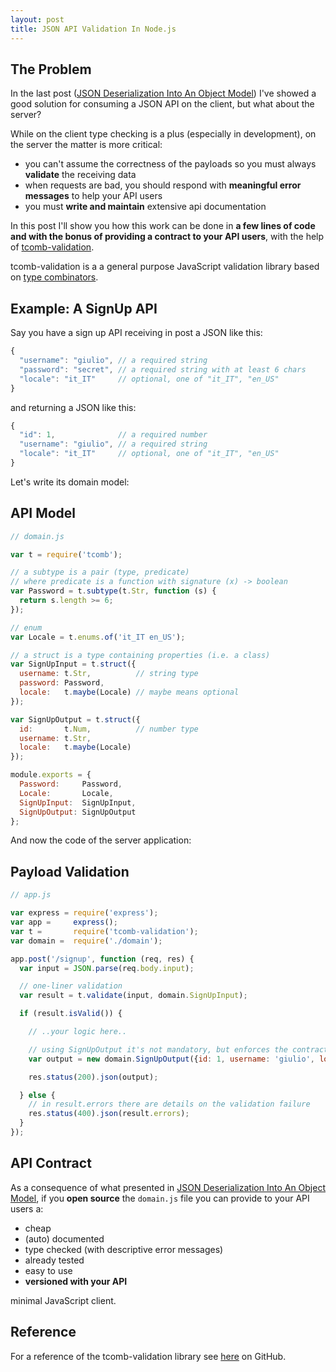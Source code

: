 ```yaml
---
layout: post
title: JSON API Validation In Node.js
---
```


## The Problem

In the last post ([JSON Deserialization Into An Object Model](/2014/09/12/json-deserialization-into-an-object-model.html)) I've showed a good solution for consuming a JSON API on the client, but what about the server?

While on the client type checking is a plus (especially in development), on the server the matter is more critical:

- you can't assume the correctness of the payloads so you must always **validate** the receiving data
- when requests are bad, you should respond with **meaningful error messages** to help your API users
- you must **write and maintain** extensive api documentation

In this post I'll show you how this work can be done in **a few lines of code and with the bonus of providing a contract to your API users**, with the help of [tcomb-validation](https://github.com/gcanti/tcomb-validation).

tcomb-validation is a a general purpose JavaScript validation library based on [type combinators](https://github.com/gcanti/tcomb).

## Example: A SignUp API

Say you have a sign up API receiving in post a JSON like this:

```js
{
  "username": "giulio", // a required string
  "password": "secret", // a required string with at least 6 chars
  "locale": "it_IT"     // optional, one of "it_IT", "en_US"
}
```

and returning a JSON like this:

```js
{
  "id": 1,              // a required number
  "username": "giulio", // a required string
  "locale": "it_IT"     // optional, one of "it_IT", "en_US"
}
```

Let's write its domain model:

## API Model

```js
// domain.js

var t = require('tcomb');

// a subtype is a pair (type, predicate)
// where predicate is a function with signature (x) -> boolean
var Password = t.subtype(t.Str, function (s) {
  return s.length >= 6;
});

// enum
var Locale = t.enums.of('it_IT en_US');

// a struct is a type containing properties (i.e. a class)
var SignUpInput = t.struct({
  username: t.Str,          // string type
  password: Password,
  locale:   t.maybe(Locale) // maybe means optional
});

var SignUpOutput = t.struct({
  id:       t.Num,          // number type
  username: t.Str,
  locale:   t.maybe(Locale)
});

module.exports = {
  Password:     Password,
  Locale:       Locale,
  SignUpInput:  SignUpInput,
  SignUpOutput: SignUpOutput
};
```

And now the code of the server application:

## Payload Validation

```js
// app.js

var express = require('express');
var app =     express();
var t =       require('tcomb-validation');
var domain =  require('./domain');

app.post('/signup', function (req, res) {
  var input = JSON.parse(req.body.input);

  // one-liner validation
  var result = t.validate(input, domain.SignUpInput);

  if (result.isValid()) {

    // ..your logic here..

    // using SignUpOutput it's not mandatory, but enforces the contract
    var output = new domain.SignUpOutput({id: 1, username: 'giulio', locale: 'it_IT'});

    res.status(200).json(output);

  } else {
    // in result.errors there are details on the validation failure
    res.status(400).json(result.errors);
  }
});
```

## API Contract

As a consequence of what presented in [JSON Deserialization Into An Object Model](/2014/09/12/json-deserialization-into-an-object-model.html), if you **open source** the `domain.js` file you can provide to your API users a:

- cheap
- (auto) documented
- type checked (with descriptive error messages)
- already tested
- easy to use
- **versioned with your API**

minimal JavaScript client.

## Reference

For a reference of the tcomb-validation library see [here](https://github.com/gcanti/tcomb-validation) on GitHub.

